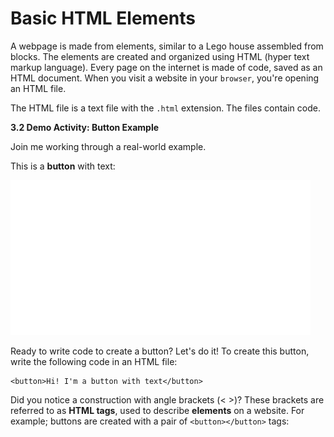 # Basic HTML Elements

A webpage is made from elements, similar to a Lego house assembled from blocks. The elements are created and organized using HTML (hyper text markup language). Every page on the internet is made of code, saved as an HTML document. When you visit a website in your ```browser```, you're opening an HTML file.

The HTML file is a text file with the ```.html``` extension. The files contain code.

**3.2 Demo Activity: Button Example**

Join me working through a real-world example.

This is a **button** with text:

![](https://github.com/DrVicki/intro-web-dev/blob/master/HTML/images/blue-button-with-text.gif)

Ready to write code to create a button? Let's do it!
To create this button, write the following code in an HTML file:

```
<button>Hi! I'm a button with text</button>
```

Did you notice a construction with angle brackets (< >)? These brackets are referred to as **HTML tags**, used to describe **elements** on a website. For example; buttons are created with a pair of ```<button></button>``` tags:




